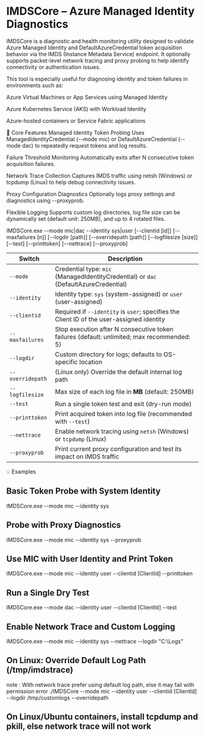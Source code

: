 # IMDSCore – Azure Managed Identity Diagnostics 

IMDSCore is a diagnostic and health monitoring utility designed to validate Azure Managed Identity and DefaultAzureCredential token acquisition behavior via the IMDS (Instance Metadata Service) endpoint. It optionally supports packet-level network tracing and proxy probing to help identify connectivity or authentication issues.

This tool is especially useful for diagnosing identity and token failures in environments such as:

Azure Virtual Machines or App Services using Managed Identity

Azure Kubernetes Service (AKS) with Workload Identity

Azure-hosted containers or Service Fabric applications

🔧 Core Features
Managed Identity Token Probing
Uses ManagedIdentityCredential (--mode mic) or DefaultAzureCredential (--mode dac) to repeatedly request tokens and log results.

Failure Threshold Monitoring
Automatically exits after N consecutive token acquisition failures.

Network Trace Collection
Captures IMDS traffic using netsh (Windows) or tcpdump (Linux) to help debug connectivity issues.

Proxy Configuration Diagnostics
Optionally logs proxy settings and diagnostics using --proxyprob.

Flexible Logging
Supports custom log directories, log file size can be dynamically set (default unit: 250MB), and up to 4 rotated files.

IMDSCore.exe --mode mic|dac --identity sys|user 
             [--clientid [id]] 
             [--maxfailures [n]] 
             [--logdir [path]] 
             [--overridepath [path]] 
             [--logfilesize [size]] 
             [--test] 
             [--printtoken] 
             [--nettrace]
             [--proxyprob]

| Switch           | Description                                                                                |
| ---------------- | ------------------------------------------------------------------------------------------ |
| `--mode`         | Credential type: `mic` (ManagedIdentityCredential) or `dac` (DefaultAzureCredential)       |
| `--identity`     | Identity type: `sys` (system-assigned) or `user` (user-assigned)                           |
| `--clientid`     | Required if `--identity` is `user`; specifies the Client ID of the user-assigned identity  |
| `--maxfailures`  | Stop execution after N consecutive token failures (default: unlimited; max recommended: 5) |
| `--logdir`       | Custom directory for logs; defaults to OS-specific location                                |
| `--overridepath` | (Linux only) Override the default internal log path                                        |
| `--logfilesize`  | Max size of each log file in **MB** (default: 250MB)                          |
| `--test`         | Run a single token test and exit (dry-run mode)                                            |
| `--printtoken`   | Print acquired token into log file (recommended with `--test`)                             |
| `--nettrace`     | Enable network tracing using `netsh` (Windows) or `tcpdump` (Linux)                        |
| `--proxyprob`    | Print current proxy configuration and test its impact on IMDS traffic                      |


💡 Examples
## Basic Token Probe with System Identity
IMDSCore.exe --mode mic --identity sys

## Probe with Proxy Diagnostics
IMDSCore.exe --mode mic --identity sys --proxyprob

## Use MIC with User Identity and Print Token
IMDSCore.exe --mode mic --identity user --clientid [ClientId] --printtoken

## Run a Single Dry Test
IMDSCore.exe --mode dac --identity user --clientid [ClientId] --test

## Enable Network Trace and Custom Logging
IMDSCore.exe --mode mic --identity sys --nettrace --logdir "C:\Logs"

## On Linux: Override Default Log Path (/tmp/imdstrace)
   note : With network trace prefer using default log path, else it may fail with permission error
./IMDSCore --mode mic --identity user --clientid [ClientId] --logdir /tmp/customlogs --overridepath

## On Linux/Ubuntu containers, install tcpdump and pkill, else network trace will not work








